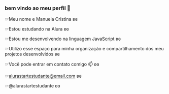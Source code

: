 ### bem vindo ao meu perfil 🤍

☞Meu nome e Manuela Cristina ʚɞ 

☞Estou estudando na Alura ʚɞ

☞Estou me desenvolvendo na linguagem JavaScript ʚɞ

☞Utilizo esse espaço para minha organização e compartilhamento dos meu projetos desenvolvidos ʚɞ

☞Você pode entrar em contato comigo 📫 ʚɞ

☞alurastartestudante@email.com ʚɞ

☞@alurastartestudante ʚɞ

